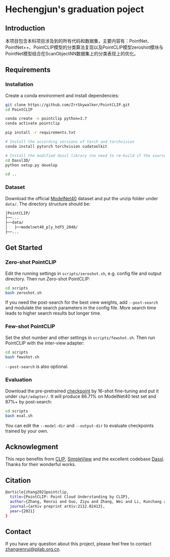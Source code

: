 # Hechengjun's graduation poject


## Introduction
本项目包含本科项目涉及到的所有代码和数据集，主要内容有：PointNet、PointNet++、PointCLIP模型的分类算法复现以及PointCLIP模型zeroshot模块与PointNet模型结合在ScanObjectNN数据集上的分类表现上的优化。




## Requirements

### Installation
Create a conda environment and install dependencies:
```bash
git clone https://github.com/ZrrSkywalker/PointCLIP.git
cd PointCLIP

conda create -n pointclip python=3.7
conda activate pointclip

pip install -r requirements.txt

# Install the according versions of torch and torchvision
conda install pytorch torchvision cudatoolkit

# Install the modified dassl library (no need to re-build if the source code is changed)
cd Dassl3D/
python setup.py develop

cd ..
```

### Dataset
Download the official [ModelNet40](https://shapenet.cs.stanford.edu/media/modelnet40_ply_hdf5_2048.zip) dataset and put the unzip folder under `data/`.
The directory structure should be:
```bash
│PointCLIP/
├──...
├──data/
│   ├──modelnet40_ply_hdf5_2048/
├──...
```
### 

## Get Started

### Zero-shot PointCLIP
Edit the running settings in `scripts/zeroshot.sh`, e.g. config file and output directory. Then run Zero-shot PointCLIP:
```bash
cd scripts
bash zeroshot.sh
```
If you need the post-search for the best view weights, add `--post-search` and modulate the search parameters in the config file. More search time leads to higher search results but longer time.

### Few-shot PointCLIP
Set the shot number and other settings in `scripts/fewshot.sh`. Then run PointCLIP with the inter-view adapter:
```bash
cd scripts
bash fewshot.sh
```
`--post-search` is also optional.

### Evaluation
Download the pre-pretrained [checkpoint](https://drive.google.com/file/d/1hFswVidomLdYaWZZga6RpWRJW9-JJbHZ/view?usp=sharing) by 16-shot fine-tuning and put it under `ckpt/adapter/`. It will produce 86.71% on ModelNet40 test set and 87%+ by post-search:
```bash
cd scripts
bash eval.sh
```
You can edit the `--model-dir` and `--output-dir` to evaluate checkpoints trained by your own.

## Acknowlegment
This repo benefits from [CLIP](https://github.com/openai/CLIP), [SimpleView](https://github.com/princeton-vl/SimpleView) and the excellent codebase [Dassl](https://github.com/KaiyangZhou/Dassl.pytorch). Thanks for their wonderful works.

## Citation
```bash
@article{zhang2021pointclip,
  title={PointCLIP: Point Cloud Understanding by CLIP},
  author={Zhang, Renrui and Guo, Ziyu and Zhang, Wei and Li, Kunchang and Miao, Xupeng and Cui, Bin and Qiao, Yu and Gao, Peng and Li, Hongsheng},
  journal={arXiv preprint arXiv:2112.02413},
  year={2021}
}
```

## Contact
If you have any question about this project, please feel free to contact zhangrenrui@pjlab.org.cn.
